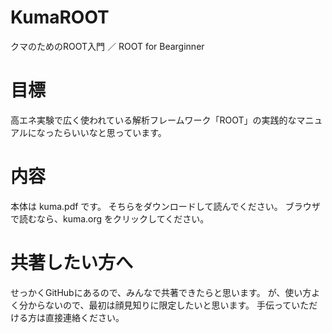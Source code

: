# KumaROOT
クマのためのROOT入門 ／ ROOT for Bearginner

# 目標
高エネ実験で広く使われている解析フレームワーク「ROOT」の実践的なマニュアルになったらいいなと思っています。

# 内容
本体は kuma.pdf です。
そちらをダウンロードして読んでください。
ブラウザで読むなら、kuma.org をクリックしてください。

# 共著したい方へ
せっかくGitHubにあるので、みんなで共著できたらと思います。
が、使い方よく分からないので、最初は顔見知りに限定したいと思います。
手伝っていただける方は直接連絡ください。
